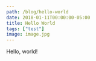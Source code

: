 ```yaml
---
path: /blog/hello-world
date: 2018-01-11T00:00:00-05:00
title: Hello World
tags: ["test"]
image: image.jpg
---
```


Hello, world!

